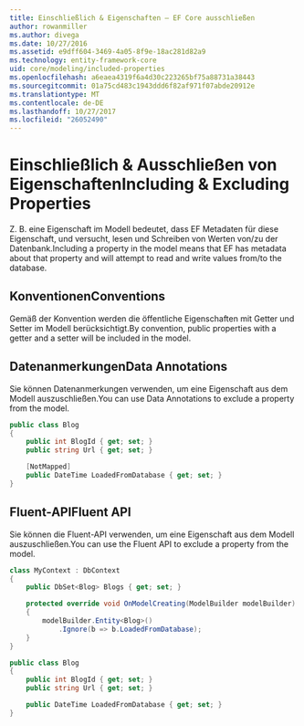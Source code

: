 ```yaml
---
title: Einschließlich & Eigenschaften – EF Core ausschließen
author: rowanmiller
ms.author: divega
ms.date: 10/27/2016
ms.assetid: e9dff604-3469-4a05-8f9e-18ac281d82a9
ms.technology: entity-framework-core
uid: core/modeling/included-properties
ms.openlocfilehash: a6eaea4319f6a4d30c223265bf75a88731a38443
ms.sourcegitcommit: 01a75cd483c1943ddd6f82af971f07abde20912e
ms.translationtype: MT
ms.contentlocale: de-DE
ms.lasthandoff: 10/27/2017
ms.locfileid: "26052490"
---
```

# <a name="including--excluding-properties"></a><span data-ttu-id="8d6b2-102">Einschließlich & Ausschließen von Eigenschaften</span><span class="sxs-lookup"><span data-stu-id="8d6b2-102">Including & Excluding Properties</span></span>

<span data-ttu-id="8d6b2-103">Z. B. eine Eigenschaft im Modell bedeutet, dass EF Metadaten für diese Eigenschaft, und versucht, lesen und Schreiben von Werten von/zu der Datenbank.</span><span class="sxs-lookup"><span data-stu-id="8d6b2-103">Including a property in the model means that EF has metadata about that property and will attempt to read and write values from/to the database.</span></span>

## <a name="conventions"></a><span data-ttu-id="8d6b2-104">Konventionen</span><span class="sxs-lookup"><span data-stu-id="8d6b2-104">Conventions</span></span>

<span data-ttu-id="8d6b2-105">Gemäß der Konvention werden die öffentliche Eigenschaften mit Getter und Setter im Modell berücksichtigt.</span><span class="sxs-lookup"><span data-stu-id="8d6b2-105">By convention, public properties with a getter and a setter will be included in the model.</span></span>

## <a name="data-annotations"></a><span data-ttu-id="8d6b2-106">Datenanmerkungen</span><span class="sxs-lookup"><span data-stu-id="8d6b2-106">Data Annotations</span></span>

<span data-ttu-id="8d6b2-107">Sie können Datenanmerkungen verwenden, um eine Eigenschaft aus dem Modell auszuschließen.</span><span class="sxs-lookup"><span data-stu-id="8d6b2-107">You can use Data Annotations to exclude a property from the model.</span></span>

<!-- [!code-csharp[Main](samples/core/Modeling/DataAnnotations/Samples/IgnoreProperty.cs?highlight=6)] -->
``` csharp
public class Blog
{
    public int BlogId { get; set; }
    public string Url { get; set; }

    [NotMapped]
    public DateTime LoadedFromDatabase { get; set; }
}
```

## <a name="fluent-api"></a><span data-ttu-id="8d6b2-108">Fluent-API</span><span class="sxs-lookup"><span data-stu-id="8d6b2-108">Fluent API</span></span>

<span data-ttu-id="8d6b2-109">Sie können die Fluent-API verwenden, um eine Eigenschaft aus dem Modell auszuschließen.</span><span class="sxs-lookup"><span data-stu-id="8d6b2-109">You can use the Fluent API to exclude a property from the model.</span></span>

<!-- [!code-csharp[Main](samples/core/Modeling/FluentAPI/Samples/IgnoreProperty.cs?highlight=7,8)] -->
``` csharp
class MyContext : DbContext
{
    public DbSet<Blog> Blogs { get; set; }

    protected override void OnModelCreating(ModelBuilder modelBuilder)
    {
        modelBuilder.Entity<Blog>()
            .Ignore(b => b.LoadedFromDatabase);
    }
}

public class Blog
{
    public int BlogId { get; set; }
    public string Url { get; set; }

    public DateTime LoadedFromDatabase { get; set; }
}
```
